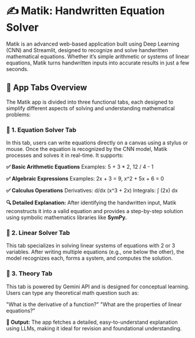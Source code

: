 # ✍️ Matik: Handwritten Equation Solver
Matik is an advanced web-based application built using Deep Learning (CNN) and Streamlit, designed to recognize and solve handwritten mathematical equations. Whether it’s simple arithmetic or systems of linear equations, Matik turns handwritten inputs into accurate results in just a few seconds.

## 🧭 App Tabs Overview
The Matik app is divided into three functional tabs, each designed to simplify different aspects of solving and understanding mathematical problems:

### 🧮 1. Equation Solver Tab
In this tab, users can write equations directly on a canvas using a stylus or mouse. Once the equation is recognized by the CNN model, Matik processes and solves it in real-time. It supports:

**✅ Basic Arithmetic Equations**
Examples: 5 + 3 * 2, 12 / 4 - 1

**✅ Algebraic Expressions**
Examples: 2x + 3 = 9, x^2 + 5x + 6 = 0

**✅ Calculus Operations**
Derivatives: d/dx (x^3 + 2x)
Integrals: ∫ (2x) dx

**🔍 Detailed Explanation:**
After identifying the handwritten input, Matik reconstructs it into a valid equation and provides a step-by-step solution using symbolic mathematics libraries like **SymPy.**

### 📐 2. Linear Solver Tab
This tab specializes in solving linear systems of equations with 2 or 3 variables. After writing multiple equations (e.g., one below the other), the model recognizes each, forms a system, and computes the solution.

### 📘 3. Theory Tab
This tab is powered by Gemini API and is designed for conceptual learning. Users can type any theoretical math question such as:

"What is the derivative of a function?"
"What are the properties of linear equations?"

**📖 Output:**
The app fetches a detailed, easy-to-understand explanation using LLMs, making it ideal for revision and foundational understanding.


